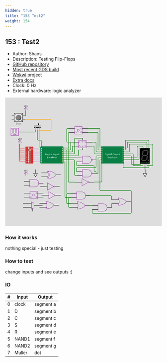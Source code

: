 ```yaml
---
hidden: true
title: "153 Test2"
weight: 154
---
```


## 153 : Test2

* Author: Shaos
* Description: Testing Flip-Flops
* [GitHub repository](https://github.com/shaos/tt02-submission-shaos)
* [Most recent GDS build](https://github.com/shaos/tt02-submission-shaos/actions/runs/3598774914)
* [Wokwi](https://wokwi.com/projects/348540666182107731) project
* [Extra docs]()
* Clock: 0 Hz
* External hardware: logic analyzer

![picture](images/wokwi-sch-1.png)

### How it works

nothing special - just testing

### How to test

change inputs and see outputs :)

### IO

| # | Input        | Output       |
|---|--------------|--------------|
| 0 | clock  | segment a |
| 1 | D  | segment b |
| 2 | C  | segment c |
| 3 | S  | segment d |
| 4 | R  | segment e |
| 5 | NAND1  | segment f |
| 6 | NAND2  | segment g |
| 7 | Muller  | dot |
